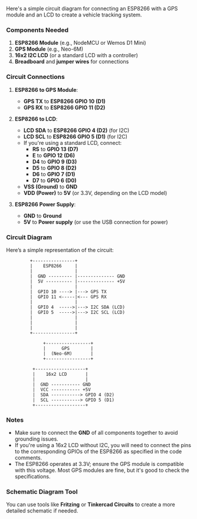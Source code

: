 Here's a simple circuit diagram for connecting an ESP8266 with a GPS module and an LCD to create a vehicle tracking system. 

### Components Needed

1. **ESP8266 Module** (e.g., NodeMCU or Wemos D1 Mini)
2. **GPS Module** (e.g., Neo-6M)
3. **16x2 I2C LCD** (or a standard LCD with a controller)
4. **Breadboard** and **jumper wires** for connections

### Circuit Connections

1. **ESP8266 to GPS Module**:
   - **GPS TX** to **ESP8266 GPIO 10 (D1)**
   - **GPS RX** to **ESP8266 GPIO 11 (D2)**

2. **ESP8266 to LCD**:
   - **LCD SDA** to **ESP8266 GPIO 4 (D2)** (for I2C)
   - **LCD SCL** to **ESP8266 GPIO 5 (D1)** (for I2C)
   - If you're using a standard LCD, connect:
     - **RS** to **GPIO 13 (D7)**
     - **E** to **GPIO 12 (D6)**
     - **D4** to **GPIO 9 (D3)**
     - **D5** to **GPIO 8 (D2)**
     - **D6** to **GPIO 7 (D1)**
     - **D7** to **GPIO 6 (D0)**
   - **VSS (Ground)** to **GND**
   - **VDD (Power)** to **5V** (or 3.3V, depending on the LCD model)

3. **ESP8266 Power Supply**:
   - **GND** to **Ground**
   - **5V** to **Power supply** (or use the USB connection for power)

### Circuit Diagram

Here’s a simple representation of the circuit:

```
         +----------------+
         |    ESP8266     |
         |                |
         |  GND --------- |-------------- GND
         |  5V ---------- |-------------- +5V
         |                |
         |  GPIO 10 ----> |---> GPS TX 
         |  GPIO 11 <-----|<--- GPS RX
         |                |
         |  GPIO 4  ----->|---> I2C SDA (LCD)
         |  GPIO 5  ----->|---> I2C SCL (LCD)
         |                |
         |                |
         |                |
         +----------------+
         
              +-----------------+
              |      GPS        |
              |  (Neo-6M)       |
              +-----------------+
          
          +-------------------+
          |    16x2 LCD       |
          |                   |
          |  GND ----------- GND
          |  VCC ----------- +5V
          |  SDA -----------> GPIO 4 (D2)
          |  SCL -----------> GPIO 5 (D1)
          +-------------------+
```

### Notes
- Make sure to connect the **GND** of all components together to avoid grounding issues.
- If you're using a 16x2 LCD without I2C, you will need to connect the pins to the corresponding GPIOs of the ESP8266 as specified in the code comments.
- The ESP8266 operates at 3.3V; ensure the GPS module is compatible with this voltage. Most GPS modules are fine, but it's good to check the specifications.

### Schematic Diagram Tool
You can use tools like **Fritzing** or **Tinkercad Circuits** to create a more detailed schematic if needed.


